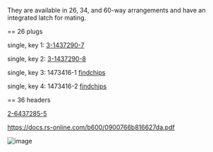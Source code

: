 They are available in 26, 34, and 60-way arrangements and have an integrated latch for mating.

== 26 plugs

single, key 1: [3-1437290-7](https://www.te.com/usa-en/product-3-1437290-7.html)

single, key 2: [3-1437290-8](https://www.te.com/usa-en/product-3-1437290-8.html)

single, key 3: 1473416-1 [findchips](https://www.findchips.com/search/1473416-1)

single, key 4: 1473416-2 [findchips](https://www.findchips.com/search/1473416-2)


== 36 headers

[2-6437285-5](https://www.te.com/usa-en/product-2-6437285-5.html)

https://docs.rs-online.com/b600/0900766b816627da.pdf

![image](https://user-images.githubusercontent.com/48498823/169637917-7172b6d1-1a88-4705-b267-7e28b8681072.png)
